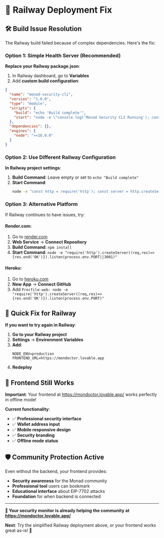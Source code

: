 # 🚂 Railway Deployment Fix

## 🛠️ **Build Issue Resolution**

The Railway build failed because of complex dependencies. Here's the fix:

### **Option 1: Simple Health Server (Recommended)**

**Replace your Railway package.json**:
1. In Railway dashboard, go to **Variables**
2. Add **custom build configuration**:

```json
{
  "name": "monad-security-cli",
  "version": "1.0.0",
  "type": "module",
  "scripts": {
    "build": "echo 'Build complete'",
    "start": "node -e \"console.log('Monad Security CLI Running'); const http = require('http'); const server = http.createServer((req, res) => { res.writeHead(200, {'Content-Type': 'application/json'}); res.end(JSON.stringify({status: 'healthy', service: 'Monad Security CLI'})); }); server.listen(process.env.PORT || 3001, () => console.log('Server running on port', process.env.PORT || 3001));\""
  },
  "dependencies": {},
  "engines": {
    "node": ">=18.0.0"
  }
}
```

### **Option 2: Use Different Railway Configuration**

**In Railway project settings**:

1. **Build Command**: Leave empty or set to `echo "Build complete"`
2. **Start Command**: 
   ```bash
   node -e "const http = require('http'); const server = http.createServer((req, res) => { res.writeHead(200, {'Content-Type': 'application/json'}); res.end(JSON.stringify({status: 'healthy', service: 'Monad Security Monitor', frontend: 'https://mondoctor.lovable.app'})); }); server.listen(process.env.PORT || 3001, () => console.log('Health server running on port', process.env.PORT || 3001));"
   ```

### **Option 3: Alternative Platform**

If Railway continues to have issues, try:

#### **Render.com**:
1. Go to [render.com](https://render.com)
2. **Web Service** → **Connect Repository**
3. **Build Command**: `npm install`
4. **Start Command**: `node -e "require('http').createServer((req,res)=>{res.end('OK')}).listen(process.env.PORT||3001)"`

#### **Heroku**:
1. Go to [heroku.com](https://heroku.com)
2. **New App** → **Connect GitHub**
3. Add `Procfile`: `web: node -e "require('http').createServer((req,res)=>{res.end('OK')}).listen(process.env.PORT)"`

## 🎯 **Quick Fix for Railway**

**If you want to try again in Railway**:

1. **Go to your Railway project**
2. **Settings** → **Environment Variables**
3. **Add**:
   ```
   NODE_ENV=production
   FRONTEND_URL=https://mondoctor.lovable.app
   ```
4. **Redeploy**

## 🔄 **Frontend Still Works**

**Important**: Your frontend at https://mondoctor.lovable.app/ works perfectly in offline mode!

**Current functionality**:
- ✅ **Professional security interface**
- ✅ **Wallet address input**
- ✅ **Mobile responsive design** 
- ✅ **Security branding**
- ✅ **Offline mode status**

## 🛡️ **Community Protection Active**

Even without the backend, your frontend provides:
- **Security awareness** for the Monad community
- **Professional tool** users can bookmark
- **Educational interface** about EIP-7702 attacks
- **Foundation** for when backend is connected

---

**🎉 Your security monitor is already helping the community at https://mondoctor.lovable.app/**

**Next**: Try the simplified Railway deployment above, or your frontend works great as-is! 🚀
